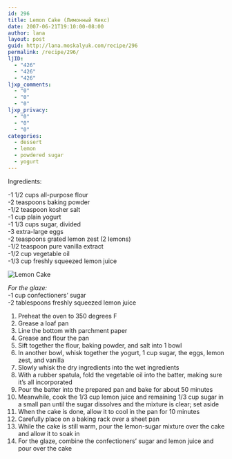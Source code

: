 ```yaml
---
id: 296
title: Lemon Cake (Лимонный Кекс)
date: 2007-06-21T19:10:00-08:00
author: lana
layout: post
guid: http://lana.moskalyuk.com/recipe/296
permalink: /recipe/296/
ljID:
  - "426"
  - "426"
  - "426"
ljxp_comments:
  - "0"
  - "0"
  - "0"
ljxp_privacy:
  - "0"
  - "0"
  - "0"
categories:
  - dessert
  - lemon
  - powdered sugar
  - yogurt
---
```

Ingredients:

-1 1/2 cups all-purpose flour  
-2 teaspoons baking powder  
-1/2 teaspoon kosher salt  
-1 cup plain yogurt  
-1 1/3 cups sugar, divided  
-3 extra-large eggs  
-2 teaspoons grated lemon zest (2 lemons)  
-1/2 teaspoon pure vanilla extract  
-1/2 cup vegetable oil  
-1/3 cup freshly squeezed lemon juice

![Lemon Cake](http://farm2.static.flickr.com/1252/584136294_cde53ba0ed.jpg?v=0) 

_For the glaze:_  
-1 cup confectioners’ sugar  
-2 tablespoons freshly squeezed lemon juice

1. Preheat the oven to 350 degrees F  
2. Grease a loaf pan  
3. Line the bottom with parchment paper  
4. Grease and flour the pan  
5. Sift together the flour, baking powder, and salt into 1 bowl  
6. In another bowl, whisk together the yogurt, 1 cup sugar, the eggs, lemon zest, and vanilla  
7. Slowly whisk the dry ingredients into the wet ingredients  
8. With a rubber spatula, fold the vegetable oil into the batter, making sure it’s all incorporated  
9. Pour the batter into the prepared pan and bake for about 50 minutes  
10. Meanwhile, cook the 1/3 cup lemon juice and remaining 1/3 cup sugar in a small pan until the sugar dissolves and the mixture is clear; set aside  
11. When the cake is done, allow it to cool in the pan for 10 minutes  
12. Carefully place on a baking rack over a sheet pan  
13. While the cake is still warm, pour the lemon-sugar mixture over the cake and allow it to soak in  
14. For the glaze, combine the confectioners’ sugar and lemon juice and pour over the cake